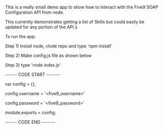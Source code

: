 This is a really small demo app to show how to interact with the Five9 SOAP Configuration API from node.

This currently demonstrates getting a list of Skills but could easily be updated for any portion of the API.s

To run the app:

Step 1) Install node, clode repo and type 'npm install'

Step 2) Make config.js file as shown below

Step 3) type 'node index.js'








------ CODE START -------


var config = {};

config.username = '<five9_username>'

config.password = '<five9_password>'

module.exports = config;

------ CODE END -------
